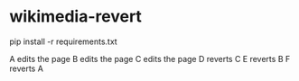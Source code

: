 # wikimedia-revert

pip install -r requirements.txt


A edits the page 
B edits the page
C edits the page
D reverts C
E reverts B
F reverts A

